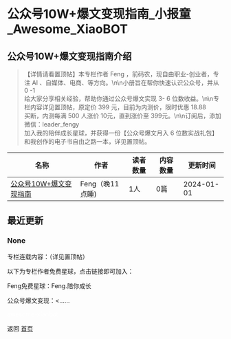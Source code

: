 # 公众号10W+爆文变现指南_小报童_Awesome_XiaoBOT

## 公众号10W+爆文变现指南介绍
> 【详情请看置顶帖】本专栏作者 Feng ，前码农，现自由职业-创业者，专注 AI 、自媒体、电商、等方向。\n\n小册旨在帮你快速认识公众号，并从 0 -1  
给大家分享相关经验，帮助你通过公众号爆文实现 3- 6 位数收益。\n\n专栏内容详见置顶帖，原定价 399 元，目前为内测价，限时优惠 18.88  
买断，内测每满 500 人涨价 10元，直到涨价至 399元。\n\n订阅后，添加微信：leader_fengy  
加入我的陪伴成长星球，并获得一份【公众号爆文月入 6 位数实战礼包】和我创作的电子书自由之路一本，详见置顶帖。  
  


|名称|作者|读者数量|内容数量|更新时间|
|---|---|---|---|---|
|[公众号10W+爆文变现指南](https://xiaobot.net/p/5211314?refer=0b133df9-27dc-423b-8101-639049001c13)|Feng（晚11点睡)|1人|0篇|2024-01-01|

## 最近更新
### None

专栏连载内容：（详见置顶帖）

以下为专栏作者免费星球，点击链接即可加入：

Feng免费星球：Feng.陪你成长

公众号爆文变现：<......


<a href="https://github.com/Reno9527/awesome-xiaobot" style="color: white; text-decoration: none;">awesome-xiaobot</a>

返回 [首页](../README.md)
